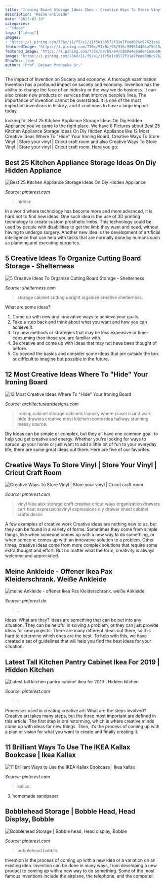 ```yaml
---
title: "Ironing Board Storage Ideas Ikea : Creative Ways To Store Vinyl"
description: "Meine ankleide"
date: "2023-02-16"
categories:
- "ideas"
tags: ["ideas"]
images:
- "https://i.pinimg.com/736x/11/f5/e1/11f5e1c0572f31a7feed086c97621ea1.jpg"
featuredImage: "https://i.pinimg.com/736x/91/6c/95/916c95951d434a75d13ac8f0448bff6a.jpg"
featured_image: "https://i.pinimg.com/736x/58/b9/e4/58b9e4e6a0e41ea6e0c2aa8b31ff9362.jpg"
image: "https://i.pinimg.com/736x/11/f5/e1/11f5e1c0572f31a7feed086c97621ea1.jpg"
ShowToc: true
author: "Prof. Dejuan Prohaska Sr."
---
```



The impact of Invention on Society and economy: A thorough examination
Invention has a profound impact on society and economy. Invention has the ability to change the face of an industry or the way we do business. It can also create new products or services that improve people’s lives. The importance of invention cannot be overstated. It is one of the most important inventions in history, and it continues to have a large impact today.

	

		
looking for Best 25 Kitchen Appliance Storage Ideas On Diy Hidden Appliance you've came to the right place. We have 8 Pictures about Best 25 Kitchen Appliance Storage Ideas On Diy Hidden Appliance like 12 Most Creative Ideas Where To &quot;Hide&quot; Your Ironing Board, Creative Ways To Store Vinyl | Store your vinyl | Cricut craft room and also Creative Ways To Store Vinyl | Store your vinyl | Cricut craft room. Here you go:
		
    
## Best 25 Kitchen Appliance Storage Ideas On Diy Hidden Appliance

<img loading=lazy src="https://i.pinimg.com/736x/11/f5/e1/11f5e1c0572f31a7feed086c97621ea1.jpg" onerror="this.onerror=null;this.src='https://tse2.mm.bing.net/th?id=OIP.Lo8bA1nxd2GTrgYsUZ3TZAHaLG&amp;pid=15.1';" alt="Best 25 Kitchen Appliance Storage Ideas On Diy Hidden Appliance">

_Source: pinterest.com_

>hidden. 

	

In a world where technology has become more and more advanced, it is hard not to find new ideas. One such idea is the use of 3D printing technology to create custom prosthetic limbs. This technology could be used by people with disabilities to get the limb they want and need, without having to undergo surgery. Another new idea is the development of artificial intelligence that can help with tasks that are normally done by humans such as planning and executing surgeries.

    
## 5 Creative Ideas To Organize Cutting Board Storage - Shelterness

<img loading=lazy src="http://i.shelterness.com/upright-storage-in-a-cabinet-500x666.jpg" onerror="this.onerror=null;this.src='https://tse1.mm.bing.net/th?id=OIP.1nkIzO-hkP-0J7WX6uyqwAHaJ3&amp;pid=15.1';" alt="5 Creative Ideas To Organize Cutting Board Storage - Shelterness">

_Source: shelterness.com_

>storage cabinet cutting upright organize creative shelterness. 

	

What are some ideas?
1. Come up with new and innovative ways to achieve your goals. 
2. Take a step back and think about what you want and how you can achieve it. 
3. Try new methods or strategies that may be less expensive or time-consuming than those you are familiar with. 
4. Be creative and come up with ideas that may not have been thought of before. 
5. Go beyond the basics and consider some ideas that are outside the box or difficult to imagine but possible in the future.

    
## 12 Most Creative Ideas Where To &quot;Hide&quot; Your Ironing Board

<img loading=lazy src="https://www.architectureartdesigns.com/wp-content/uploads/2016/08/3-37-630x381.jpg" onerror="this.onerror=null;this.src='https://tse2.mm.bing.net/th?id=OIP.kYoH7HwE52Ndi1Y5oNJyiQHaEe&amp;pid=15.1';" alt="12 Most Creative Ideas Where To &quot;Hide&quot; Your Ironing Board">

_Source: architectureartdesigns.com_

>ironing cabinet storage cabinets laundry where closet island walk hide drawers creative most kitchen rooms idea hallway stunning messy source. 

	

Diy Ideas can be simple or complex, but they all have one common goal: to help you get creative and energy. Whether you're looking for ways to spruce up your home or just want to add a little bit of fun to your everyday life, there are some great ideas out there. Here are five of our favorites.

    
## Creative Ways To Store Vinyl | Store Your Vinyl | Cricut Craft Room

<img loading=lazy src="https://i.pinimg.com/736x/ab/b3/6f/abb36f509485445305ebedd1a73ad6aa--ikea-alex-expressions.jpg?b=t" onerror="this.onerror=null;this.src='https://tse4.mm.bing.net/th?id=OIP.v006rKZQWKkxnwZbLFkTSAHaK9&amp;pid=15.1';" alt="Creative Ways To Store Vinyl | Store your vinyl | Cricut craft room">

_Source: pinterest.com_

>vinyl ikea alex storage craft creative cricut ways organization drawers cart heat expressionsvinyl expressions diy drawer sheet cabinet crafts decor. 

	

A few examples of creative work
Creative ideas are nothing new to us, but they can be found in a variety of forms. Sometimes they come from simple things, like when someone comes up with a new way to do something, or when someone comes up with an innovative solution to a problem. Other times, creative ideas come from more complex solutions that require some extra thought and effort. But no matter what the form, creativity is always welcome and appreciated.

    
## Meine Ankleide - Offener Ikea Pax Kleiderschrank. Weiße Ankleide

<img loading=lazy src="https://i.pinimg.com/originals/8d/8b/46/8d8b468e90e98b5d7dc1f5ed584f8b24.jpg" onerror="this.onerror=null;this.src='https://tse1.mm.bing.net/th?id=OIP.O_4B2xxitGCuW0t_MmovFwHaLH&amp;pid=15.1';" alt="meine Ankleide - offener Ikea Pax Kleiderschrank. weiße Ankleide">

_Source: pinterest.de_

>. 

	

Ideas: What are they?
Ideas are something that can be put into any situation. They can be helpful in solving a problem, or they can just provide ideas for new projects. There are many different ideas out there, so it is hard to determine which ones are the best. To help with this, we have created a set of guidelines that will help you find the best ideas for your situation.

    
## Latest Tall Kitchen Pantry Cabinet Ikea For 2019 | Hidden Kitchen

<img loading=lazy src="https://i.pinimg.com/736x/fc/34/8b/fc348b68e4960d97e87daea70b96ae87.jpg" onerror="this.onerror=null;this.src='https://tse3.mm.bing.net/th?id=OIP.6h5JuHj2dvXsRf-4zgjRzwHaL5&amp;pid=15.1';" alt="Latest tall kitchen pantry cabinet ikea for 2019 | Hidden kitchen">

_Source: pinterest.com_

>. 

	

Processes used in creating creative art: What are the steps involved?
Creative art takes many steps, but the three most important are defined in this article. The first step is brainstorming, which is where creative minds come up with ideas for new things. Then, it’s the process of coming up with a plan or vision for what you want to create and finally creating it.

    
## 11 Brilliant Ways To Use The IKEA Kallax Bookcase | Ikea Kallax

<img loading=lazy src="https://i.pinimg.com/736x/91/6c/95/916c95951d434a75d13ac8f0448bff6a.jpg" onerror="this.onerror=null;this.src='https://tse2.mm.bing.net/th?id=OIP.BVCdGJSUoQoHHPNd7s4BRQHaJ3&amp;pid=15.1';" alt="11 Brilliant Ways to Use the IKEA Kallax Bookcase | Ikea kallax">

_Source: pinterest.com_

>kallax. 

	

3. homemade sandpaper

    
## Bobblehead Storage | Bobble Head, Head Display, Bobble

<img loading=lazy src="https://i.pinimg.com/736x/58/b9/e4/58b9e4e6a0e41ea6e0c2aa8b31ff9362.jpg" onerror="this.onerror=null;this.src='https://tse4.mm.bing.net/th?id=OIP.EFFFkGD_14OEpFS8x2JcIgHaJ3&amp;pid=15.1';" alt="Bobblehead Storage | Bobble head, Head display, Bobble">

_Source: pinterest.com_

>bobblehead bobble. 

	

Invention is the process of coming up with a new idea or a variation on an existing idea. Invention can be done in many ways, from developing a new product to coming up with a new way to do something. Some of the most famous inventions include the airplane, the telephone, and the computer.

